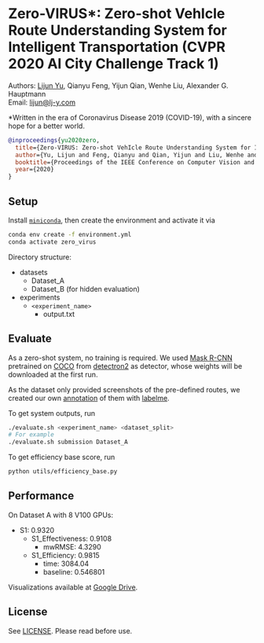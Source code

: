 # Zero-VIRUS*: Zero-shot VehIcle Route Understanding System for Intelligent Transportation (CVPR 2020 AI City Challenge Track 1)

Authors: [Lijun Yu](https://me.lj-y.com), Qianyu Feng, Yijun Qian, Wenhe Liu, Alexander G. Hauptmann \
Email: lijun@lj-y.com

*Written in the era of Coronavirus Disease 2019 (COVID-19), with a sincere hope for a better world.

```bib
@inproceedings{yu2020zero,
  title={Zero-VIRUS: Zero-shot VehIcle Route Understanding System for Intelligent Transportation},
  author={Yu, Lijun and Feng, Qianyu and Qian, Yijun and Liu, Wenhe and Hauptmann, Alexander G.},
  booktitle={Proceedings of the IEEE Conference on Computer Vision and Pattern Recognition Workshops},
  year={2020}
}
```

## Setup

Install [`miniconda`](https://conda.io/en/latest/miniconda.html), then create the environment and activate it via

```sh
conda env create -f environment.yml
conda activate zero_virus
```

Directory structure:

* datasets
  * Dataset_A
  * Dataset_B (for hidden evaluation)
* experiments
  * `<experiment_name>`
    * output.txt

## Evaluate

As a zero-shot system, no training is required.
We used [Mask R-CNN](http://openaccess.thecvf.com/content_iccv_2017/html/He_Mask_R-CNN_ICCV_2017_paper.html) pretrained on [COCO](http://cocodataset.org/#home) from [detectron2](https://github.com/facebookresearch/detectron2) as detector, whose weights will be downloaded at the first run.

As the dataset only provided screenshots of the pre-defined routes, we created our own [annotation](monitor/tracks) of them with [labelme](https://github.com/wkentaro/labelme).

To get system outputs, run

```sh
./evaluate.sh <experiment_name> <dataset_split>
# For example
./evaluate.sh submission Dataset_A
```

To get efficiency base score, run

```sh
python utils/efficiency_base.py
```

## Performance

On Dataset A with 8 V100 GPUs:

* S1: 0.9320
  * S1_Effectiveness: 0.9108
    * mwRMSE: 4.3290
  * S1_Efficiency: 0.9815
    * time: 3084.04
    * baseline: 0.546801

Visualizations available at [Google Drive](https://drive.google.com/drive/folders/1s3TPykPa3JTaPOHUVOQF8S4iUi3SduAN?usp=sharing).

## License

See [LICENSE](LICENSE). Please read before use.
